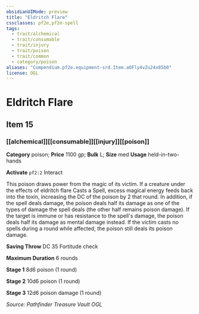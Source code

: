 ```yaml
---
obsidianUIMode: preview
title: "Eldritch Flare"
cssclasses: pf2e,pf2e-spell
tags:
  - trait/alchemical
  - trait/consumable
  - trait/injury
  - trait/poison
  - trait/common
  - category/poison
aliases: "Compendium.pf2e.equipment-srd.Item.aOFly4vZu24x85b0"
license: OGL
---
```

# Eldritch Flare
## Item 15
### [[alchemical]][[consumable]][[injury]][[poison]]

**Category** poison; 
**Price** 1100 gp; 
**Bulk** L; **Size** med
**Usage** held-in-two-hands

**Activate** `pf2:2` Interact

This poison draws power from the magic of its victim. If a creature under the effects of eldritch flare Casts a Spell, excess magical energy feeds back into the toxin, increasing the DC of the poison by 2 that round. In addition, if the spell deals damage, the poison deals half its damage as one of the types of damage the spell deals (the other half remains poison damage). If the target is immune or has resistance to the spell's damage, the poison deals half its damage as mental damage instead. If the victim casts no spells during a round while affected, the poison still deals its poison damage.

**Saving Throw** DC 35 Fortitude check

**Maximum Duration** 6 rounds

**Stage 1** 8d6 poison (1 round)

**Stage 2** 10d6 poison (1 round)

**Stage 3** 12d6 poison damage (1 round)

*Source: Pathfinder Treasure Vault*
*OGL*